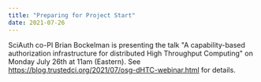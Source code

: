 ```yaml
---
title: "Preparing for Project Start"
date: 2021-07-26
---
```


SciAuth co-PI Brian Bockelman is presenting the talk
"A capability-based authorization infrastructure for distributed High Throughput Computing" on Monday July 26th at 11am (Eastern).
See https://blog.trustedci.org/2021/07/osg-dHTC-webinar.html for details.
